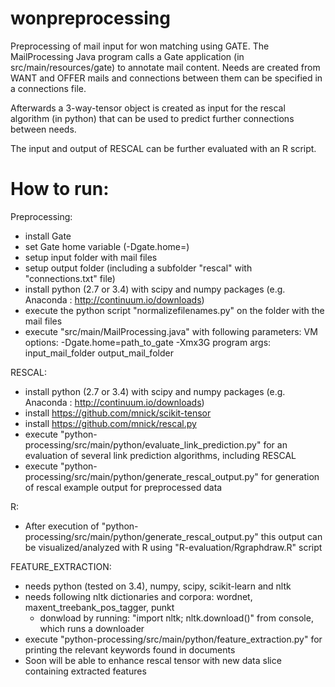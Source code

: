 wonpreprocessing
================
Preprocessing of mail input for won matching using GATE. The MailProcessing
Java program calls a Gate application (in src/main/resources/gate) to annotate mail content.
Needs are created from WANT and OFFER mails and connections between them can
be specified in a connections file.

Afterwards a 3-way-tensor object is created as input for the rescal
algorithm (in python) that can be used to predict further connections between needs.

The input and output of RESCAL can be further evaluated with an R script.


How to run:
============

Preprocessing:
* install Gate
* set Gate home variable (-Dgate.home=<to gate base folder>)
* setup input folder with mail files
* setup output folder (including a subfolder "rescal" with "connections.txt" file)
* install python (2.7 or 3.4) with scipy and numpy packages (e.g. Anaconda : http://continuum.io/downloads)
* execute the python script "normalizefilenames.py" on the folder with the mail files
* execute "src/main/MailProcessing.java" with following parameters:
VM options: -Dgate.home=path_to_gate -Xmx3G
program args: input_mail_folder output_mail_folder


RESCAL:
* install python (2.7 or 3.4) with scipy and numpy packages (e.g. Anaconda : http://continuum.io/downloads)
* install https://github.com/mnick/scikit-tensor
* install https://github.com/mnick/rescal.py
* execute "python-processing/src/main/python/evaluate_link_prediction.py" for an evaluation of several link
prediction algorithms, including RESCAL
* execute "python-processing/src/main/python/generate_rescal_output.py" for generation of rescal example output for preprocessed data

R:
* After execution of "python-processing/src/main/python/generate_rescal_output.py" this output can be
visualized/analyzed with R using "R-evaluation/Rgraphdraw.R" script

FEATURE_EXTRACTION:
* needs python (tested on 3.4), numpy, scipy, scikit-learn and nltk
* needs following nltk dictionaries and corpora: wordnet, maxent_treebank_pos_tagger, punkt
    - donwload by running: "import nltk; nltk.download()" from console, which runs a downloader
* execute "python-processing/src/main/python/feature_extraction.py" for printing the relevant keywords found in documents
* Soon will be able to enhance rescal tensor with new data slice containing extracted features


